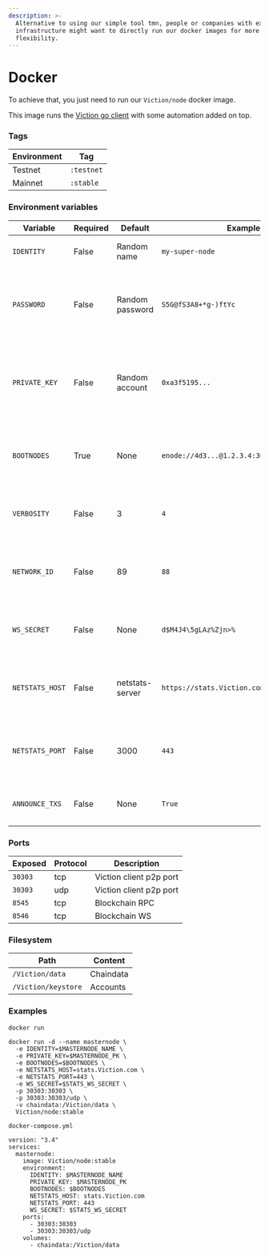```yaml
---
description: >-
  Alternative to using our simple tool tmn, people or companies with existing
  infrastructure might want to directly run our docker images for more
  flexibility.
---
```


# Docker

To achieve that, you just need to run our `Viction/node` docker image.

This image runs the [Viction go client](https://github.com/BuildOnViction/tomochain) with some automation added on top.

### Tags <a href="#tags" id="tags"></a>

| Environment | Tag        |
| ----------- | ---------- |
| Testnet     | `:testnet` |
| Mainnet     | `:stable`  |

### Environment variables <a href="#environment-variables" id="environment-variables"></a>

| Variable        | Required | Default         | Example                                    | Description                                                                                                   |
| --------------- | -------- | --------------- | ------------------------------------------ | ------------------------------------------------------------------------------------------------------------- |
| `IDENTITY`      | False    | Random name     | `my-super-node`                            | The name of your asternode                                                                                    |
| `PASSWORD`      | False    | Random password | `S5G@fS3A8+*g-)ftYc`                       | The password used by the the client to localy encrypt its account                                             |
| `PRIVATE_KEY`   | False    | Random account  | `0xa3f5195...`                             | The private key of the account who will identify the node and receive txs fees                                |
| `BOOTNODES`     | True     | None            | `enode://4d3...@1.2.3.4:30301,enode://...` | The comma separated list of bootnodes. Find them [here](https://docs.viction.xyz/general/networks/)           |
| `VERBOSITY`     | False    | 3               | `4`                                        | The level of logging (default one should be enough)                                                           |
| `NETWORK_ID`    | False    | 89              | `88`                                       | The network id of the join your node is joining. Find them [here](https://docs.viction.xyz/general/networks/) |
| `WS_SECRET`     | False    | None            | `d$M4J4\5gLAz%Zjn>%`                       | The password to send data to the stats website                                                                |
| `NETSTATS_HOST` | False    | netstats-server | `https://stats.Viction.com`                | The stats website to report to, regarding to your environment                                                 |
| `NETSTATS_PORT` | False    | 3000            | `443`                                      | The port used by the stats website (usually 443)                                                              |
| `ANNOUNCE_TXS`  | False    | None            | `True`                                     | Enable reporting transactions via RPC/WS                                                                      |

### Ports <a href="#ports" id="ports"></a>

| Exposed | Protocol | Description             |
| ------- | -------- | ----------------------- |
| `30303` | tcp      | Viction client p2p port |
| `30303` | udp      | Viction client p2p port |
| `8545`  | tcp      | Blockchain RPC          |
| `8546`  | tcp      | Blockchain WS           |

### Filesystem <a href="#filesystem" id="filesystem"></a>

| Path                | Content   |
| ------------------- | --------- |
| `/Viction/data`     | Chaindata |
| `/Viction/keystore` | Accounts  |

### Examples <a href="#examples" id="examples"></a>

`docker run`

```
docker run -d --name masternode \
  -e IDENTITY=$MASTERNODE_NAME \
  -e PRIVATE_KEY=$MASTERNODE_PK \
  -e BOOTNODES=$BOOTNODES \
  -e NETSTATS_HOST=stats.Viction.com \
  -e NETSTATS_PORT=443 \
  -e WS_SECRET=$STATS_WS_SECRET \
  -p 30303:30303 \
  -p 30303:30303/udp \
  -v chaindata:/Viction/data \
  Viction/node:stable
```

`docker-compose.yml`

```
version: "3.4"
services:
  masternode:
    image: Viction/node:stable
    environment:
      IDENTITY: $MASTERNODE_NAME
      PRIVATE_KEY: $MASTERNODE_PK
      BOOTNODES: $BOOTNODES
      NETSTATS_HOST: stats.Viction.com
      NETSTATS_PORT: 443
      WS_SECRET: $STATS_WS_SECRET
    ports:
      - 30303:30303
      - 30303:30303/udp
    volumes:
      - chaindata:/Viction/data
```
